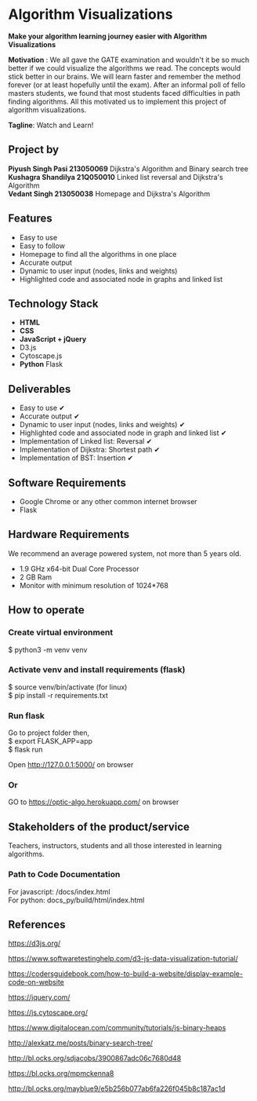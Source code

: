 # Algorithm Visualizations

**Make your algorithm learning journey easier with Algorithm Visualizations**

**Motivation** : We all gave the GATE examination and wouldn't it be so much better if we could visualize the algorithms we read.
The concepts would stick better in our brains. We will learn faster and remember the method forever (or at least hopefully until the exam). After an informal poll of fello masters students, we found that most students faced difficulties in path finding algorithms.
All this motivated us to implement this project of algorithm visualizations.

**Tagline**: Watch and Learn!

## Project by

**Piyush Singh Pasi 213050069** Dijkstra's Algorithm and Binary search tree\
**Kushagra Shandilya 21Q050010** Linked list reversal and Dijkstra's Algorithm\
**Vedant Singh 213050038** Homepage and Dijkstra's Algorithm

## Features

<ul>
<li>Easy to use</li> 
<li>Easy to follow</li>
<li>Homepage to find all the algorithms in one place</li>
<li>Accurate output</li> 
<li>Dynamic to user input (nodes, links and weights)</li> 
<li>Highlighted code and associated node in graphs and linked list</li> 
</ul>

## Technology Stack

<ul>
<li><b>HTML</b></li>
<li><b>CSS</b></li>
<li><b>JavaScript + jQuery</b></li>
<li>D3.js</li>
<li>Cytoscape.js</li>
<li><b>Python</b> Flask</li>
</ul>

## Deliverables

<ul>
<li> Easy to use &#10004;</li> 
<li> Accurate output &#10004;</li> 
<li> Dynamic to user input (nodes, links and weights) &#10004;</li> 
<li> Highlighted code and associated node in graph and linked list &#10004;</li>
<li> Implementation of Linked list: Reversal &#10004;</li>
<li> Implementation of Dijkstra: Shortest path &#10004;</li>
<li> Implementation of BST: Insertion &#10004;</li>
</ul>

## Software Requirements

<ul>
<li> Google Chrome or any other common internet browser</li>
<li> Flask</li>
</ul>

## Hardware Requirements

We recommend an average powered system, not more than 5 years old.

<ul>
<li> 1.9 GHz x64-bit Dual Core Processor</li>
<li> 2 GB Ram</li>
<li> Monitor with minimum resolution of 1024*768</li>
</ul>

## How to operate

### Create virtual environment

$ python3 -m venv venv

### Activate venv and install requirements (flask)

$ source venv/bin/activate (for linux)\
$ pip install -r requirements.txt

### Run flask

Go to project folder then,\
$ export FLASK_APP=app\
$ flask run

Open http://127.0.0.1:5000/ on browser

### Or
GO to https://optic-algo.herokuapp.com/ on browser

## Stakeholders of the product/service

Teachers, instructors, students and all those interested in learning algorithms.

### Path to Code Documentation

For javascript: /docs/index.html\
For python: docs_py/build/html/index.html

## References

https://d3js.org/

https://www.softwaretestinghelp.com/d3-js-data-visualization-tutorial/

https://codersguidebook.com/how-to-build-a-website/display-example-code-on-website

https://jquery.com/

https://js.cytoscape.org/

https://www.digitalocean.com/community/tutorials/js-binary-heaps

http://alexkatz.me/posts/binary-search-tree/

http://bl.ocks.org/sdjacobs/3900867adc06c7680d48

https://bl.ocks.org/mpmckenna8

http://bl.ocks.org/mayblue9/e5b256b077ab6fa226f045b8c187ac1d
